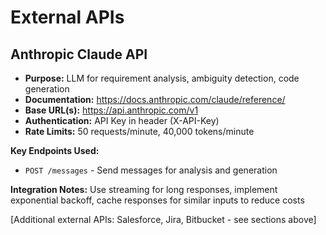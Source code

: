 # External APIs

## Anthropic Claude API

- **Purpose:** LLM for requirement analysis, ambiguity detection, code generation
- **Documentation:** https://docs.anthropic.com/claude/reference/
- **Base URL(s):** https://api.anthropic.com/v1
- **Authentication:** API Key in header (X-API-Key)
- **Rate Limits:** 50 requests/minute, 40,000 tokens/minute

**Key Endpoints Used:**

- `POST /messages` - Send messages for analysis and generation

**Integration Notes:** Use streaming for long responses, implement exponential backoff, cache responses for similar inputs to reduce costs

[Additional external APIs: Salesforce, Jira, Bitbucket - see sections above]
